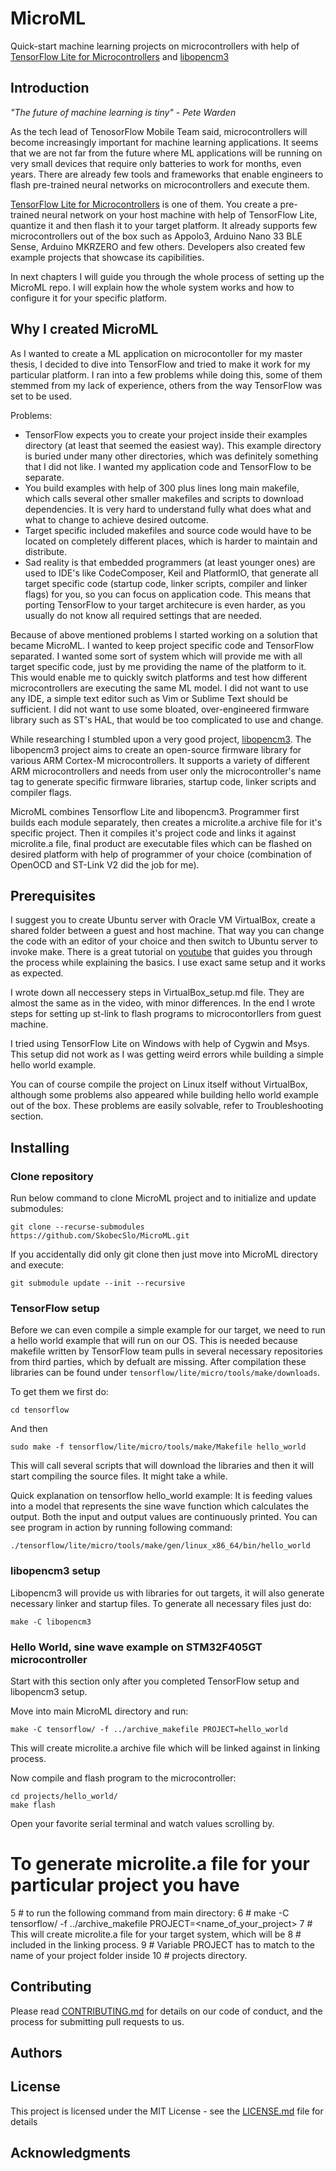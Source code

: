 # MicroML

Quick-start machine learning projects on microcontrollers with help of [TensorFlow Lite for Microcontrollers](https://github.com/tensorflow/tensorflow/tree/master/tensorflow/lite/micro) and [libopencm3](https://github.com/libopencm3/libopencm3)

## Introduction

*\"The future of machine learning is tiny\" - Pete Warden* 
 
As the tech lead of TenosorFlow Mobile Team said, microcontrollers will become increasingly important for machine learning applications. It seems that we are not far from the future where ML applications will be running on very small devices that require only batteries to work for months, even years. There are already few tools and frameworks that enable engineers to flash pre-trained neural networks on microcontrollers and execute them. 

[TensorFlow Lite for Microcontrollers](https://github.com/tensorflow/tensorflow/tree/master/tensorflow/lite/micro) is one of them. You create a pre-trained neural network on your host machine with help of TensorFlow Lite, quantize it and then flash it to your target platform. It already supports few microcontrollers out of the box such as Appolo3, Arduino Nano 33 BLE Sense, Arduino MKRZERO and few others.
Developers also created few example projects that showcase its capibilities. 

In next chapters I will guide you through the whole process of setting up the MicroML repo. I will explain how the whole system works and how to configure it for your specific platform. 


## Why I created MicroML

As I wanted to create a ML application on microcontoller for my master thesis, I decided to dive into TensorFlow and tried to make it work for my particular platform. I ran into a few problems while doing this, some of them stemmed from my lack of experience, others from the way TensorFlow was set to be used.

Problems:
- TensorFlow expects you to create your project inside their examples directory (at least that seemed the easiest way). This example directory is buried under many other directories, which was definitely something that I did not like. I wanted my application code and TensorFlow to be separate.
- You build examples with help of 300 plus lines long main makefile, which calls several other smaller makefiles and scripts to download dependencies. It is very hard to understand fully what does what and what to change to achieve desired outcome.
- Target specific included makefiles and source code would have to be located on completely different places, which is harder to maintain and distribute.
- Sad reality is that embedded programmers (at least younger ones) are used to IDE's like CodeComposer, Keil and PlatformIO, that generate all target specific code (startup code, linker scripts, compiler and linker flags) for you, so you can focus on application code. This means that porting TensorFlow to your target architecure is even harder, as you usually do not know all required settings that are needed.

Because of above mentioned problems I started working on a solution that became MicroML. I wanted to keep project specific code and TensorFlow separated. I wanted some sort of system which will provide me with all target specific code, just by me providing the name of the platform to it. This would enable me to quickly switch platforms and test how different microcontrollers are executing the same ML model. I did not want to use any IDE, a simple text editor such as Vim or Sublime Text should be sufficient. I did not want to use some bloated, over-engineered firmware library such as ST's HAL, that would be too complicated to use and change.

While researching I stumbled upon a very good project, [libopencm3](https://github.com/libopencm3/libopencm3). The libopencm3 project aims to create an open-source firmware library for various ARM Cortex-M microcontrollers. It supports a variety of different ARM microcontrollers and needs from user only the microcontroller's name tag to generate specific firmware libraries, startup code, linker scripts and compiler flags.

MicroML combines Tensorflow Lite and libopencm3. Programmer first builds each module separately, then creates a microlite.a archive file for it's specific project. Then it compiles it's project code and links it against microlite.a file, final product are executable files which can be flashed on desired platform with help of programmer of your choice (combination of OpenOCD and ST-Link V2 did the job for me). 


## Prerequisites

I suggest you to create Ubuntu server with Oracle VM VirtualBox, create a shared folder between a guest and host machine. That way you can change the code with an editor of your choice and then switch to Ubuntu server to invoke make. There is a great tutorial on [youtube](https://www.youtube.com/watch?v=kYEzEFH5LiM) that guides you through the process while explaining the basics. I use exact same setup and it works as expected.  

I wrote down all neccessery steps in VirtualBox_setup.md file. They are almost the same as in the video, with minor differences. In the end I wrote steps for setting up st-link to flash programs to microcontorllers from guest machine.

I tried using TensorFlow Lite on Windows with help of Cygwin and Msys. This setup did not work as I was getting weird errors while building a simple hello world example. 

You can of course compile the project on Linux itself without VirtualBox, although some problems also appeared while building hello world example out of the box. These problems are easily solvable, refer to Troubleshooting section. 

## Installing

### Clone repository
Run below command to clone MicroML project and to initialize and update submodules:

`git clone --recurse-submodules https://github.com/SkobecSlo/MicroML.git`

If you accidentally did only git clone then just move into MicroML directory and execute:

`git submodule update --init --recursive`

### TensorFlow setup 
Before we can even compile a simple example for our target, we need to run a hello world
example that will run on our OS. This is needed because makefile written by 
TensorFlow team pulls in several necessary repositories from third parties, 
which by defualt are missing. After compilation these libraries can be found under 
`tensorflow/lite/micro/tools/make/downloads`. 

To get them we first do:

`cd tensorflow`

And then 

`sudo make -f tensorflow/lite/micro/tools/make/Makefile hello_world`

This will call several scripts that will download the libraries and then 
it will start compiling the source files. It might take a while.

Quick explanation on tensorflow hello_world example:
It is feeding values into a model that represents the sine wave function which calculates the output. Both the input and output values are continuously printed.
You can see program in action by running following command:

`./tensorflow/lite/micro/tools/make/gen/linux_x86_64/bin/hello_world`

### libopencm3 setup

Libopencm3 will provide us with libraries for out targets, it will also generate necessary linker and startup files.
To generate all necessary files just do:

`make -C libopencm3`

### Hello World, sine wave example on STM32F405GT microcontroller

Start with this section only after you completed TensorFlow setup and libopencm3 setup.

Move into main MicroML directory and run:

`make -C tensorflow/ -f ../archive_makefile PROJECT=hello_world`

This will create microlite.a archive file which will be linked against in linking process.

Now compile and flash program to the microcontroller:

```
cd projects/hello_world/
make flash
```

Open your favorite serial terminal and watch values scrolling by.

# To generate microlite.a file for your particular project you have
  5 # to run the following command from main directory:
  6 # make -C tensorflow/ -f ../archive_makefile PROJECT=<name_of_your_project>
  7 # This will create microlite.a file for your target system, which will be
  8 # included in the linking process.
  9 # Variable PROJECT has to match to the name of your project folder inside
 10 # projects directory.

## Contributing

Please read [CONTRIBUTING.md](https://gist.github.com/PurpleBooth/b24679402957c63ec426) for details on our code of conduct, and the process for submitting pull requests to us.

## Authors

## License

This project is licensed under the MIT License - see the [LICENSE.md](LICENSE.md) file for details

## Acknowledgments

